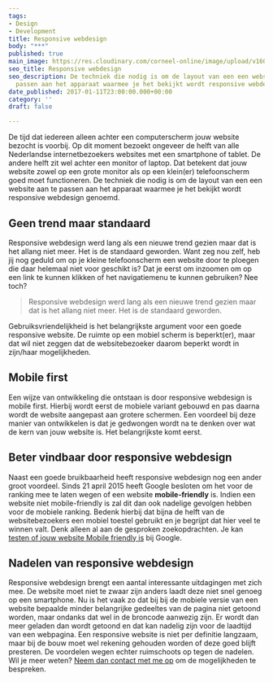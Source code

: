 ```yaml
---
tags:
- Design
- Development
title: Responsive webdesign
body: "***"
published: true
main_image: https://res.cloudinary.com/corneel-online/image/upload/v1603361542/corneelonline/responsive-design_rtbzc4.jpg
seo_title: Responsive webdesign
seo_description: De techniek die nodig is om de layout van een een website aan te
  passen aan het apparaat waarmee je het bekijkt wordt responsive webdesign genoemd.
date_published: 2017-01-11T23:00:00.000+00:00
category: ''
draft: false

---
```

De tijd dat iedereen alleen achter een computerscherm jouw website bezocht is voorbij. Op dit moment bezoekt ongeveer de helft van alle Nederlandse internetbezoekers websites met een smartphone of tablet. De andere helft zit wel achter een monitor of laptop. Dat betekent dat jouw website zowel op een grote monitor als op een klein(er) telefoonscherm goed moet functioneren. De techniek die nodig is om de layout van een een website aan te passen aan het apparaat waarmee je het bekijkt wordt responsive webdesign genoemd.

## Geen trend maar standaard

Responsive webdesign werd lang als een nieuwe trend gezien maar dat is het allang niet meer. Het is de standaard geworden. Want zeg nou zelf, heb jij nog geduld om op je kleine telefoonscherm een website door te ploegen die daar helemaal niet voor geschikt is? Dat je eerst om inzoomen om op een link te kunnen klikken of het navigatiemenu te kunnen gebruiken? Nee toch?

> Responsive webdesign werd lang als een nieuwe trend gezien maar dat is het allang niet meer. Het is de standaard geworden.

Gebruiksvriendelijkheid is het belangrijkste argument voor een goede responsive website. De ruimte op een mobiel scherm is beperkt(er), maar dat wil niet zeggen dat de websitebezoeker daarom beperkt wordt in zijn/haar mogelijkheden.

## Mobile first

Een wijze van ontwikkeling die ontstaan is door responsive webdesign is mobile first. Hierbij wordt eerst de mobiele variant gebouwd en pas daarna wordt de website aangepast aan grotere schermen. Een voordeel bij deze manier van ontwikkelen is dat je gedwongen wordt na te denken over wat de kern van jouw website is. Het belangrijkste komt eerst.

## Beter vindbaar door responsive webdesign

Naast een goede bruikbaarheid heeft responsive webdesign nog een ander groot voordeel. Sinds 21 april 2015 heeft Google besloten om het voor de ranking mee te laten wegen of een website **mobile-friendly** is. Indien een website niet mobile-friendly is zal dit dan ook nadelige gevolgen hebben voor de mobiele ranking. Bedenk hierbij dat bijna de helft van de websitebezoekers een mobiel toestel gebruikt en je begrijpt dat hier veel te winnen valt. Denk alleen al aan de gesproken zoekopdrachten. Je kan [testen of jouw website Mobile friendly is](https://search.google.com/search-console/mobile-friendly?hl=nl) bij Google.

## Nadelen van responsive webdesign

Responsive webdesign brengt een aantal interessante uitdagingen met zich mee. De website moet niet te zwaar zijn anders laadt deze niet snel genoeg op een smartphone. Nu is het vaak zo dat bij bij de mobiele versie van een website bepaalde minder belangrijke gedeeltes van de pagina niet getoond worden, maar ondanks dat wel in de broncode aanwezig zijn. Er wordt dan meer geladen dan wordt getoond en dat kan nadelig zijn voor de laadtijd van een webpagina. Een responsive website is niet per definitie langzaam, maar bij de bouw moet wel rekening gehouden worden of deze goed blijft presteren. De voordelen wegen echter ruimschoots op tegen de nadelen. Wil je meer weten? [Neem dan contact met me op](https://www.corneelonline.nl/contact/) om de mogelijkheden te bespreken.